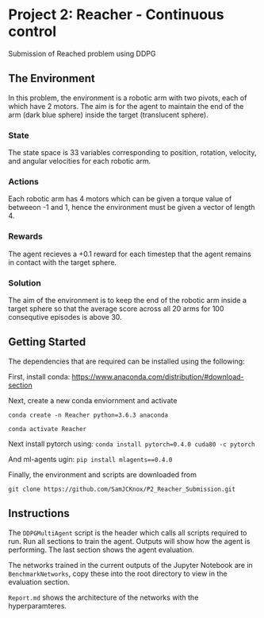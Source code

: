 # Project 2: Reacher - Continuous control
Submission of Reached problem using DDPG
## The Environment
In this problem, the environment is a robotic arm with two pivots, each of which have 2 motors. The aim is for the agent to maintain the end of the arm (dark blue sphere) inside the target (translucent sphere).

### State
The state space is 33 variables corresponding to position, rotation, velocity, and angular velocities for each robotic arm. 
### Actions
Each robotic arm has 4 motors which can be given a torque value of betweeon -1 and 1, hence the environment must be given a vector of length 4.
### Rewards
The agent recieves a +0.1 reward for each timestep that the agent remains in contact with the target sphere.
### Solution
The aim of the environment is to keep the end of the robotic arm inside a target sphere so that the average score across all 20 arms for 100 consequtive episodes is above 30.

## Getting Started
The dependencies that are required can be installed using the following:

First, install conda: https://www.anaconda.com/distribution/#download-section

Next, create a new conda enviornment and activate

`conda create -n Reacher python=3.6.3 anaconda`

`conda activate Reacher`

Next install pytorch using:
`conda install pytorch=0.4.0 cuda80 -c pytorch`

And ml-agents ugin:
`pip install mlagents==0.4.0`

Finally, the environment and scripts are downloaded from

`git clone https://github.com/SamJCKnox/P2_Reacher_Submission.git`

## Instructions
The `DDPGMultiAgent` script is the header which calls all scripts required to run. Run all sections to train the agent. Outputs will show how the agent is performing. The last section shows the agent evaluation.

The networks trained in the current outputs of the Jupyter Notebook are in `BenchmarkNetworks`, copy these into the root directory to view in the evaluation section.

`Report.md` shows the architecture of the networks with the hyperparamteres.






